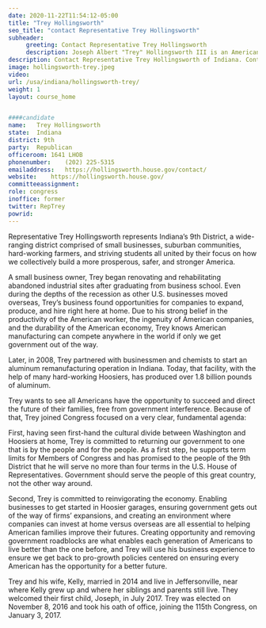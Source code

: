 ```yaml
---
date: 2020-11-22T11:54:12-05:00
title: "Trey Hollingsworth"
seo_title: "contact Representative Trey Hollingsworth"
subheader:
     greeting: Contact Representative Trey Hollingsworth 
     description: Joseph Albert "Trey" Hollingsworth III is an American businessman and politician who is the U.S. Representative for Indiana's 9th congressional district, serving since 2017. He is a member of the Republican Party. Hollingsworth serves on the House of Representatives Financial Services Committee.
description: Contact Representative Trey Hollingsworth of Indiana. Contact information for Trey Hollingsworth includes email address, phone number, and mailing address.
image: hollingsworth-trey.jpeg
video: 
url: /usa/indiana/hollingsworth-trey/
weight: 1
layout: course_home


####candidate
name:	Trey Hollingsworth
state:	Indiana
district: 9th
party:	Republican
officeroom:	1641 LHOB
phonenumber:	(202) 225-5315
emailaddress:	https://hollingsworth.house.gov/contact/
website:	https://hollingsworth.house.gov/
committeeassignment: 
role: congress
inoffice: former
twitter: RepTrey
powrid: 
---
```


Representative Trey Hollingsworth represents Indiana’s 9th District, a wide-ranging district comprised of small businesses, suburban communities, hard-working farmers, and striving students all united by their focus on how we collectively build a more prosperous, safer, and stronger America.

A small business owner, Trey began renovating and rehabilitating abandoned industrial sites after graduating from business school.  Even during the depths of the recession as other U.S. businesses moved overseas, Trey’s business found opportunities for companies to expand, produce, and hire right here at home. Due to his strong belief in the productivity of the American worker, the ingenuity of American companies, and the durability of the American economy, Trey knows American manufacturing can compete anywhere in the world if only we get government out of the way.

Later, in 2008, Trey partnered with businessmen and chemists to start an aluminum remanufacturing operation in Indiana.  Today, that facility, with the help of many hard-working Hoosiers, has produced over 1.8 billion pounds of aluminum.

Trey wants to see all Americans have the opportunity to succeed and direct the future of their families, free from government interference.  Because of that, Trey joined Congress focused on a very clear, fundamental agenda:

First, having seen first-hand the cultural divide between Washington and Hoosiers at home, Trey is committed to returning our government to one that is by the people and for the people.  As a first step, he supports term limits for Members of Congress and has promised to the people of the 9th District that he will serve no more than four terms in the U.S. House of Representatives.  Government should serve the people of this great country, not the other way around.

Second, Trey is committed to reinvigorating the economy.  Enabling businesses to get started in Hoosier garages, ensuring government gets out of the way of firms’ expansions, and creating an environment where companies can invest at home versus overseas are all essential to helping American families improve their futures.  Creating opportunity and removing government roadblocks are what enables each generation of Americans to live better than the one before, and Trey will use his business experience to ensure we get back to pro-growth policies centered on ensuring every American has the opportunity for a better future.

Trey and his wife, Kelly, married in 2014 and live in Jeffersonville, near where Kelly grew up and where her siblings and parents still live. They welcomed their first child, Joseph, in July 2017. Trey was elected on November 8, 2016 and took his oath of office, joining the 115th Congress, on January 3, 2017.